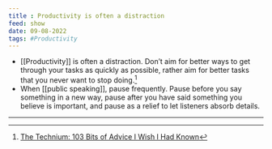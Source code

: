 ```yaml
---
title : Productivity is often a distraction
feed: show
date: 09-08-2022
tags: #Productivity 
---
```



- [[Productivity]] is often a distraction. 
Don’t aim for better ways to get through your tasks as quickly as possible, rather aim for better tasks that you never want to stop doing.[^1]
- When [[public speaking]], pause frequently. Pause before you say something in a new way, pause after you have said something you believe is important, and pause as a relief to let listeners absorb details.

 
 -------
 
[^1]:  [The Technium: 103 Bits of Advice I Wish I Had Known](https://kk.org/thetechnium/103-bits-of-advice-i-wish-i-had-known/)

